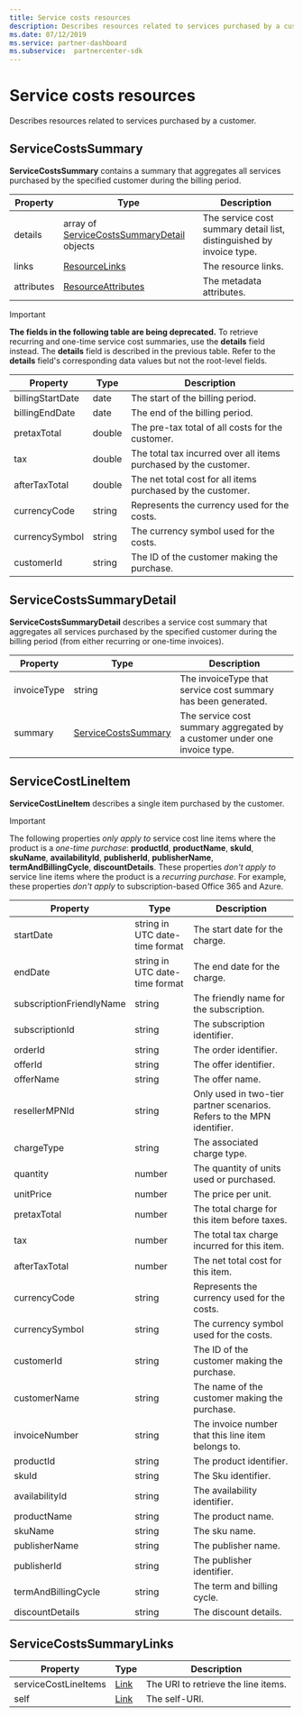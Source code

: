 ```yaml
---
title: Service costs resources
description: Describes resources related to services purchased by a customer.
ms.date: 07/12/2019
ms.service: partner-dashboard
ms.subservice:  partnercenter-sdk
---
```


# Service costs resources

Describes resources related to services purchased by a customer.

## ServiceCostsSummary

**ServiceCostsSummary** contains a summary that aggregates all services purchased by the specified customer during the billing period.

| Property | Type | Description |
| -------- | ---- | ----------- |
| details | array of [ServiceCostsSummaryDetail](#servicecostssummarydetail) objects | The service cost summary detail list, distinguished by invoice type.|
| links | [ResourceLinks](utility-resources.md#resourcelinks) | The resource links. |
| attributes | [ResourceAttributes](utility-resources.md#resourceattributes) | The metadata attributes. |

> [!IMPORTANT]
> **The fields in the following table are being deprecated.** To retrieve recurring and one-time service cost summaries, use the **details** field instead. The **details** field is described in the previous table. Refer to the **details** field's corresponding data values but not the root-level fields.

| Property | Type | Description |
| -------- | ---- | ----------- |
| billingStartDate | date | The start of the billing period. |
| billingEndDate | date | The end of the billing period. |
| pretaxTotal | double | The pre-tax total of all costs for the customer. |
| tax  | double | The total tax incurred over all items purchased by the customer. |
| afterTaxTotal | double | The net total cost for all items purchased by the customer. |
| currencyCode | string | Represents the currency used for the costs. |
| currencySymbol | string | The currency symbol used for the costs. |
| customerId | string | The ID of the customer making the purchase. |

## ServiceCostsSummaryDetail

**ServiceCostsSummaryDetail** describes a service cost summary that aggregates all services purchased by the specified customer during the billing period (from either recurring or one-time invoices).

| Property | Type | Description |
| -------- | ---- | ----------- |
| invoiceType | string | The invoiceType that service cost summary has been generated. |
| summary | [ServiceCostsSummary](#servicecostssummary) | The service cost summary aggregated by a customer under one invoice type. |

## ServiceCostLineItem

**ServiceCostLineItem** describes a single item purchased by the customer.

> [!IMPORTANT]
> The following properties *only apply to* service cost line items where the product is a *one-time purchase*: **productId**, **productName**, **skuId**, **skuName**, **availabilityId**, **publisherId**, **publisherName**, **termAndBillingCycle**, **discountDetails**. These properties *don't apply to* service line items where the product is a *recurring purchase*. For example, these properties *don't apply* to subscription-based Office 365 and Azure.

| Property                 | Type                           | Description                                                          |
|--------------------------|--------------------------------|----------------------------------------------------------------------|
| startDate                | string in UTC date-time format | The start date for the charge.                                       |
| endDate                  | string in UTC date-time format | The end date for the charge.                                         |
| subscriptionFriendlyName | string                         | The friendly name for the subscription.                              |
| subscriptionId           | string                         | The subscription identifier.                                         |
| orderId                  | string                         | The order identifier.                                                |
| offerId                  | string                         | The offer identifier.                                                |
| offerName                | string                         | The offer name.                                                      |
| resellerMPNId            | string                         | Only used in two-tier partner scenarios. Refers to the MPN identifier. |
| chargeType               | string                         | The associated charge type.                                          |
| quantity                 | number                         | The quantity of units used or purchased.                             |
| unitPrice                | number                         | The price per unit.                                                  |
| pretaxTotal              | number                         | The total charge for this item before taxes.                         |
| tax                      | number                         | The total tax charge incurred for this item.                         |
| afterTaxTotal            | number                         | The net total cost for this item.                                    |
| currencyCode             | string                         | Represents the currency used for the costs.                          |
| currencySymbol           | string                         | The currency symbol used for the costs.                              |
| customerId               | string                         | The ID of the customer making the purchase.                          |
| customerName             | string                         | The name of the customer making the purchase.                        |
| invoiceNumber            | string                         | The invoice number that this line item belongs to.                   |
| productId                | string                         | The product identifier.                                              |
| skuId                    | string                         | The Sku identifier.                                                  |
| availabilityId           | string                         | The availability identifier.                                         |
| productName              | string                         | The product name.                                                    |
| skuName                  | string                         | The sku name.                                                        |
| publisherName            | string                         | The publisher name.                                                  |
| publisherId              | string                         | The publisher identifier.                                            |
| termAndBillingCycle      | string                         | The term and billing cycle.                                          |
| discountDetails          | string                         | The discount details.                                                |

## ServiceCostsSummaryLinks

| Property             | Type                               | Description                         |
|----------------------|------------------------------------|-------------------------------------|
| serviceCostLineItems | [Link](utility-resources.md#link) | The URI to retrieve the line items. |
| self                 | [Link](utility-resources.md#link) | The self-URI.                       |
